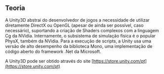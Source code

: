 ## Teoria

A Unity3D abstrai do desenvolvedor de jogos a necessidade de utilizar diretamente DirectX ou 
OpenGL  (apesar  de  ainda  ser  possível,  caso  necessário),  suportando  a  criação  de  Shaders
complexos com a linguagem Cg da NVidia. Internamente, o subsistema de simulação física é o 
popular PhysX, também da NVidia. Para a execução de scripts, a Unity usa uma versão de alto 
desempenho da biblioteca Mono, uma implementação de código aberto do framework .Net da 
Microsoft.

A Unity3D pode ser obtido através do site  [https://store.unity.com/pt](https://store.unity.com/pt)